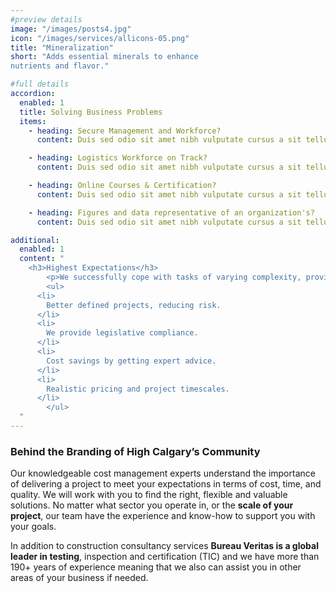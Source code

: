 ```yaml
---
#preview details
image: "/images/posts4.jpg"
icon: "/images/services/allicons-05.png"
title: "Mineralization"
short: "Adds essential minerals to enhance
nutrients and flavor."

#full details
accordion:
  enabled: 1
  title: Solving Business Problems
  items:
    - heading: Secure Management and Workforce?
      content: Duis sed odio sit amet nibh vulputate cursus a sit tellus a odio tincdunt ilm auctor Class apten sociosqu a ds Etiam ante ex fermentum litora aorquper conuauris ine odi. Duis sed odio sit amet nibh vulputate cursus a sit tellus a odio tincdunt ilm auctor Class apten sociosqu a ds Et iam ante ex fermentum litora aorquper conuauris ine odi.

    - heading: Logistics Workforce on Track?
      content: Duis sed odio sit amet nibh vulputate cursus a sit tellus a odio tincdunt ilm auctor Class apten sociosqu a ds Etiam ante ex fermentum litora aorquper conuauris ine odi. Duis sed odio sit amet nibh vulputate cursus a sit tellus a odio tincdunt ilm auctor Class apten sociosqu a ds Et iam ante ex fermentum litora aorquper conuauris ine odi.

    - heading: Online Courses & Certification?
      content: Duis sed odio sit amet nibh vulputate cursus a sit tellus a odio tincdunt ilm auctor Class apten sociosqu a ds Etiam ante ex fermentum litora aorquper conuauris ine odi. Duis sed odio sit amet nibh vulputate cursus a sit tellus a odio tincdunt ilm auctor Class apten sociosqu a ds Et iam ante ex fermentum litora aorquper conuauris ine odi.

    - heading: Figures and data representative of an organization's?
      content: Duis sed odio sit amet nibh vulputate cursus a sit tellus a odio tincdunt ilm auctor Class apten sociosqu a ds Etiam ante ex fermentum litora aorquper conuauris ine odi. Duis sed odio sit amet nibh vulputate cursus a sit tellus a odio tincdunt ilm auctor Class apten sociosqu a ds Et iam ante ex fermentum litora aorquper conuauris ine odi.

additional:
  enabled: 1
  content: "
    <h3>Highest Expectations</h3>
		<p>We successfully cope with tasks of varying complexity, provide longterm guarantees and regularly master new technologies. Our portfolio includes <span style='text-decoration: underline;'>dozens of successfully</span> completed projects of houses of different stores, with high–quality finishes and good repairs.</p>
		<ul>
      <li>
        Better defined projects, reducing risk.
      </li>
      <li>
        We provide legislative compliance.
      </li>
      <li>
        Cost savings by getting expert advice.
      </li>
      <li>
        Realistic pricing and project timescales.
      </li>
		</ul>
  "
---
```


### Behind the Branding of High Calgary’s Community

Our knowledgeable cost management experts understand the importance of delivering a project to meet your expectations in terms of cost, time, and quality. We will work with you to find the right, flexible and valuable solutions. No matter what sector you operate in, or the **scale of your project**, our team have the experience and know-how to support you with your goals.

In addition to construction consultancy services **Bureau Veritas is a global leader in testing**, inspection and certification (TIC) and we have more than 190+ years of experience meaning that we also can assist you in other areas of your business if needed.   